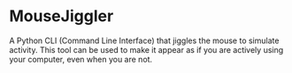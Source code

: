 # MouseJiggler
A Python CLI (Command Line Interface) that jiggles the mouse to simulate activity. This tool can be used to make it appear as if you are actively using your computer, even when you are not.

